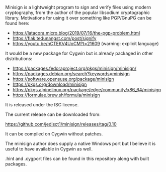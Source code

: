 Minisign is a lightweight program to sign and verify files using modern
cryptography, from the author of the popular libsodium cryptographic
library.  Motivations for using it over something like PGP/GnuPG can be
found here:
* https://latacora.micro.blog/2019/07/16/the-pgp-problem.html
* https://flak.tedunangst.com/post/signify
* https://youtu.be/nCTEKV4UoCM?t=21609 (warning: explicit language)

It would be a new package for Cygwin but is already
packaged in other distributions:
* https://packages.fedoraproject.org/pkgs/minisign/minisign/
* https://packages.debian.org/search?keywords=minisign
* https://software.opensuse.org/package/minisign
* https://pkgs.org/download/minisign
* https://pkgs.alpinelinux.org/package/edge/community/x86_64/minisign
* https://formulae.brew.sh/formula/minisign

It is released under the ISC license.

The current release can be downloaded from:

https://github.com/jedisct1/minisign/releases/tag/0.10

It can be compiled on Cygwin without patches.

The minisign author does supply a native Windows port but I believe it
is useful to have available in Cygwin as well.

.hint and .cygport files can be found in this repository along with
built packages.
